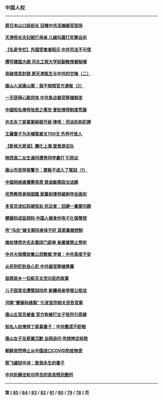 ### 中国人权
---
#### [原日本山口组组长 目睹中共活摘器官现场](../../pages/ncid278/n13767360.md) 
#### [天津校长夫妇殴打母亲 儿媳叫嚣打死算自杀](../../pages/ncid278/n13767387.md) 
#### [【名家专栏】外国受害者昭示 中共司法不可信](../../pages/ncid278/n13767326.md) 
#### [撰写建国大纲 河北工程大学前副教授被秘捕](../../pages/ncid278/n13767811.md) 
#### [突破信息封锁 原天津医生与中共的交锋（二）](../../pages/ncid278/n13767437.md) 
#### [唐山人说唐山案：我不相信官方通报（2）](../../pages/ncid278/n13766155.md) 
#### [一天获得心脏供体 中共急诊器官移植频发](../../pages/ncid278/n13764689.md) 
#### [中国知名律师张思之离世 曾批律师制度荒唐](../../pages/ncid278/n13767199.md) 
#### [许志永丁家喜案秘密开庭 律师：司法机构犯罪](../../pages/ncid278/n13766929.md) 
#### [王藏妻子为夫喊冤被关700天 外界吁放人](../../pages/ncid278/n13766806.md) 
#### [【新闻大家谈】魔化上海 堂食游击队](../../pages/ncid278/n13766703.md) 
#### [陕西高二女生课间遭男同学暴打 引热议](../../pages/ncid278/n13766529.md) 
#### [唐山市民举报警方：要账不成入了冤狱（1）](../../pages/ncid278/n13766150.md) 
#### [中国网络直播需资质 禁谈敏感政治话题](../../pages/ncid278/n13766108.md) 
#### [优秀教师身陷囹圄 家属和律师被剥夺会面权](../../pages/ncid278/n13765832.md) 
#### [多官员涉红码被惩处 抗议者：回避一重要问题](../../pages/ncid278/n13766067.md) 
#### [健康码成监控码 中国人被身份电子化强管控](../../pages/ncid278/n13766021.md) 
#### [传“乌衣”被关期间身体不好 其家属被控制](../../pages/ncid278/n13765751.md) 
#### [维权律师许志永案闭门庭审 亲属被禁止旁听](../../pages/ncid278/n13765753.md) 
#### [中共大规模收集公民数据 学者：中共高度不安](../../pages/ncid278/n13765391.md) 
#### [从死刑犯到良心犯 中共器官移植黑幕](../../pages/ncid278/n13764669.md) 
#### [屈原故乡一位航天太空功臣的故事](../../pages/ncid278/n13764742.md) 
#### [儿子因言论遭冤狱四年 新疆母亲举报公检法](../../pages/ncid278/n13764718.md) 
#### [河南“健康码维稳” 引发首宗相关民告官案](../../pages/ncid278/n13764002.md) 
#### [唐山五官员被查 官方称被打女子轻伤引质疑](../../pages/ncid278/n13763907.md) 
#### [知名人权律师丁家喜妻子：中共撒谎不眨眼](../../pages/ncid278/n13763758.md) 
#### [唐山女子及家属沉默 全网追问 传烧烤店拆除](../../pages/ncid278/n13763578.md) 
#### [朝鲜突然停止从中国进口COVID防疫物资](../../pages/ncid278/n13763465.md) 
#### [郭飞雄狱中诗：致我永生的妻子](../../pages/ncid278/n13763350.md) 
#### [中共折磨法轮功学员的变态残忍酷刑](../../pages/ncid278/n13762772.md) 

---
#### 第 [ [85](./85.md) / [84](./84.md) / [83](./83.md) / [82](./82.md) / [81](./81.md) / [80](./80.md) / [79](./79.md) / [78](./78.md) ] 页
